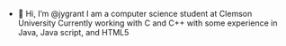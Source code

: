 - 👋 Hi, I’m @jygrant
I am a computer science student at Clemson University
Currently working with C and C++ with some experience in Java, Java script, and HTML5
